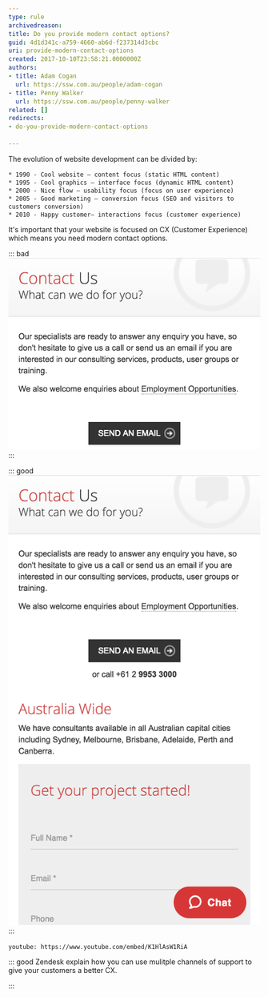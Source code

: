 ```yaml
---
type: rule
archivedreason: 
title: Do you provide modern contact options?
guid: 4d1d341c-a759-4660-ab6d-f237314d3cbc
uri: provide-modern-contact-options
created: 2017-10-10T23:58:21.0000000Z
authors:
- title: Adam Cogan
  url: https://ssw.com.au/people/adam-cogan
- title: Penny Walker
  url: https://ssw.com.au/people/penny-walker
related: []
redirects:
- do-you-provide-modern-contact-options

---
```


The evolution of website development can be divided by: 

    * 1990 - Cool website – content focus (static HTML content)
    * 1995 - Cool graphics – interface focus (dynamic HTML content)
    * 2000 - Nice flow – usability focus (focus on user experience)
    * 2005 - Good marketing – conversion focus (SEO and visitors to customers conversion)
    * 2010 - Happy customer– interactions focus (customer experience)


<!--endintro-->

It's important that your website is focused on CX (Customer Experience) which means you need modern contact options.


::: bad  
![Figure: Bad example: the only way to contact the company is via email](moderncontact-bad.png)  
:::


::: good  
![Figure: Good example - Chat is available along with other ways of contact, such as voip, IM, KB etc](moderncontact-good.png)  
:::
 

`youtube: https://www.youtube.com/embed/K1HlAsW1RiA`
 
 


::: good
Zendesk explain how you can use mulitple channels of support to give your customers a better CX. 

:::
